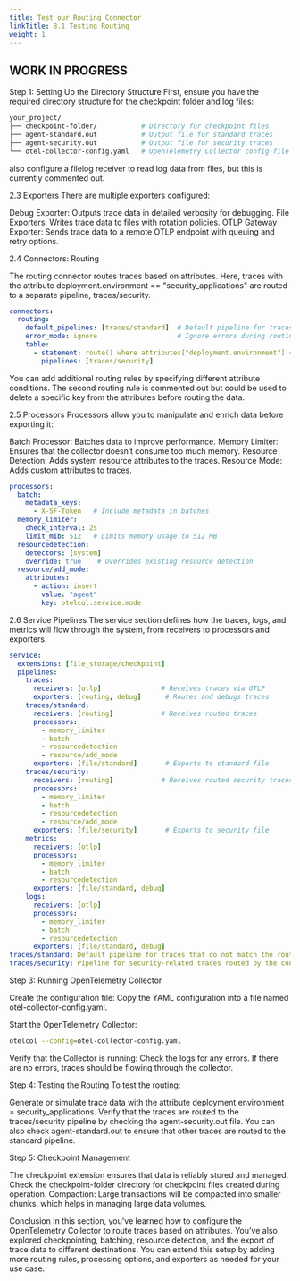 ```yaml
---
title: Test our Routing Connector
linkTitle: 8.1 Testing Routing
weight: 1
---
```


## WORK IN PROGRESS

Step 1: Setting Up the Directory Structure
First, ensure you have the required directory structure for the checkpoint folder and log files:

```bash
your_project/
├── checkpoint-folder/           # Directory for checkpoint files
├── agent-standard.out           # Output file for standard traces
├── agent-security.out           # Output file for security traces
└── otel-collector-config.yaml   # OpenTelemetry Collector config file
```

 also configure a filelog receiver to read log data from files, but this is currently commented out.

2.3 Exporters
There are multiple exporters configured:

Debug Exporter: Outputs trace data in detailed verbosity for debugging.
File Exporters: Writes trace data to files with rotation policies.
OTLP Gateway Exporter: Sends trace data to a remote OTLP endpoint with queuing and retry options.

2.4 Connectors: Routing

The routing connector routes traces based on attributes. Here, traces with the attribute deployment.environment == "security_applications" are routed to a separate pipeline, traces/security.

```yaml
connectors:
  routing:
    default_pipelines: [traces/standard]  # Default pipeline for traces
    error_mode: ignore                    # Ignore errors during routing
    table:
      - statement: route() where attributes["deployment.environment"] == "security_applications"
        pipelines: [traces/security]
```

You can add additional routing rules by specifying different attribute conditions. The second routing rule is commented out but could be used to delete a specific key from the attributes before routing the data.

2.5 Processors
Processors allow you to manipulate and enrich data before exporting it:

Batch Processor: Batches data to improve performance.
Memory Limiter: Ensures that the collector doesn’t consume too much memory.
Resource Detection: Adds system resource attributes to the traces.
Resource Mode: Adds custom attributes to traces.

```yaml
processors:
  batch:
    metadata_keys:
      - X-SF-Token   # Include metadata in batches
  memory_limiter:
    check_interval: 2s
    limit_mib: 512   # Limits memory usage to 512 MB
  resourcedetection:
    detectors: [system]
    override: true    # Overrides existing resource detection
  resource/add_mode:
    attributes:
      - action: insert
        value: "agent"
        key: otelcol.service.mode
```

2.6 Service Pipelines
The service section defines how the traces, logs, and metrics will flow through the system, from receivers to processors and exporters.

```yaml
service:
  extensions: [file_storage/checkpoint]
  pipelines:
    traces:
      receivers: [otlp]               # Receives traces via OTLP
      exporters: [routing, debug]      # Routes and debugs traces
    traces/standard:
      receivers: [routing]            # Receives routed traces
      processors:
        - memory_limiter
        - batch
        - resourcedetection
        - resource/add_mode
      exporters: [file/standard]       # Exports to standard file
    traces/security:
      receivers: [routing]            # Receives routed security traces
      processors:
        - memory_limiter
        - batch
        - resourcedetection
        - resource/add_mode
      exporters: [file/security]       # Exports to security file
    metrics:
      receivers: [otlp]
      processors:
        - memory_limiter
        - batch
        - resourcedetection
      exporters: [file/standard, debug]
    logs:
      receivers: [otlp]
      processors:
        - memory_limiter
        - batch
        - resourcedetection
      exporters: [file/standard, debug]
traces/standard: Default pipeline for traces that do not match the routing condition.
traces/security: Pipeline for security-related traces routed by the connector.
```

Step 3: Running OpenTelemetry Collector

Create the configuration file: Copy the YAML configuration into a file named otel-collector-config.yaml.

Start the OpenTelemetry Collector:

```bash
otelcol --config=otel-collector-config.yaml
```

Verify that the Collector is running: Check the logs for any errors. If there are no errors, traces should be flowing through the collector.

Step 4: Testing the Routing
To test the routing:

Generate or simulate trace data with the attribute deployment.environment = security_applications.
Verify that the traces are routed to the traces/security pipeline by checking the agent-security.out file.
You can also check agent-standard.out to ensure that other traces are routed to the standard pipeline.

Step 5: Checkpoint Management

The checkpoint extension ensures that data is reliably stored and managed. Check the checkpoint-folder directory for checkpoint files created during operation.
Compaction: Large transactions will be compacted into smaller chunks, which helps in managing large data volumes.

Conclusion
In this section, you've learned how to configure the OpenTelemetry Collector to route traces based on attributes. You’ve also explored checkpointing, batching, resource detection, and the export of trace data to different destinations. You can extend this setup by adding more routing rules, processing options, and exporters as needed for your use case.
